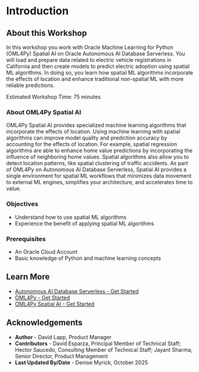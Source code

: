 # Introduction

## About this Workshop

In this workshop you work with Oracle Machine Learning for Python (OML4Py) Spatial AI on Oracle Autonomous AI Database Serverless. You will load and prepare data related to electric vehicle registrations in California and then create models to predict electric adoption using spatial ML algorithms.  In doing so, you learn how spatial ML algorithms incorporate the effects of location and enhance traditional non-spatial ML with more reliable predictions.

Estimated Workshop Time: 75 minutes

### About OML4Py Spatial AI

OML4Py Spatial AI provides specialized machine learning algorithms that incorporate the effects of location. Using machine learning with spatial algorithms can improve model quality and prediction accuracy by accounting for the effects of location. For example, spatial regression algorithms are able to enhance home value predictions by incorporating the influence of neighboring home values. Spatial algorithms also allow you to detect location patterns, like spatial clustering of traffic accidents. As part of OML4Py on Autonomous AI Database Serverless, Spatial AI provides  a single environment for spatial ML workflows that minimizes data movement to external ML engines, simplifies your architecture, and accelerates time to value.

### Objectives

- Understand how to use spatial ML algorithms
- Experience the benefit of applying spatial ML algorithms

### Prerequisites

- An Oracle Cloud Account
- Basic knowledge of Python and machine learning concepts

## Learn More

- [Autonomous AI Database Serverless - Get Started](https://docs.oracle.com/en/cloud/paas/autonomous-database/serverless/index.html)
- [OML4Py - Get Started](https://docs.oracle.com/en/database/oracle/machine-learning/oml4py/2/)
- [OML4Py Spatial AI - Get Started](https://docs.oracle.com/en/cloud/paas/autonomous-database/serverless/spatial-ai.html)

## Acknowledgements

- **Author** - David Lapp, Product Manager
- **Contributors** - David Esparza, Principal Member of Technical Staff; Hector Saucedo, Consulting Member of Technical Staff; Jayant Sharma, Senior Director, Product Management
- **Last Updated By/Date** - Denise Myrick, October 2025
